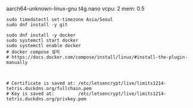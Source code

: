 aarch64-unknown-linux-gnu
t4g.nano
vcpu: 2
mem: 0.5

```
sudo timedatectl set-timezone Asia/Seoul
sudo dnf install -y git

sudo dnf install -y docker
sudo systemctl start docker
sudo systemctl enable docker
# docker compose 설치
# https://docs.docker.com/compose/install/linux/#install-the-plugin-manually
```




```


# Certificate is saved at: /etc/letsencrypt/live/limits1214-tetris.duckdns.org/fullchain.pem
# Key is saved at:         /etc/letsencrypt/live/limits1214-tetris.duckdns.org/privkey.pem
```


```
```

